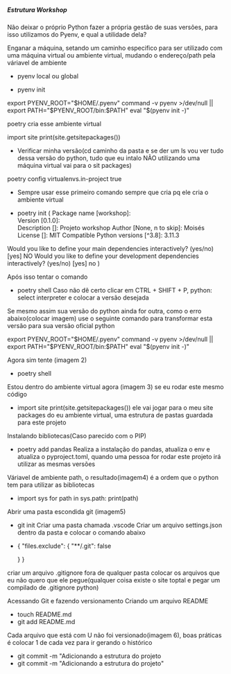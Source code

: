 ##### Estrutura Workshop

Não deixar o próprio Python fazer a própria gestão de suas versões, para isso utilizamos do Pyenv, e qual a utilidade dela?

Enganar a máquina, setando um caminho especifico para ser utilizado com uma máquina virtual ou ambiente virtual, mudando o endereço/path pela váriavel de ambiente

- pyenv local ou global

- pyenv init

export PYENV_ROOT="$HOME/.pyenv"
command -v pyenv >/dev/null || export PATH="$PYENV_ROOT/bin:$PATH"
eval "$(pyenv init -)"


poetry cria esse ambiente virtual

import site 
print(site.getsitepackages())
- Verificar minha versão(cd caminho da pasta e se der um ls vou ver tudo dessa versão do python, tudo que eu intalo NÃO utilizando uma máquina virtual vai para o sit packages)

poetry config virtualenvs.in-project true 
- Sempre usar esse primeiro comando sempre que cria pq ele cria o ambiente virtual

- poetry init
(
Package name [workshop]:  
Version [0.1.0]:  
Description []:  Projeto workshop
Author [None, n to skip]:  Moisés 
License []:  MIT
Compatible Python versions [^3.8]:  3.11.3

Would you like to define your main dependencies interactively? (yes/no) [yes] NO
Would you like to define your development dependencies interactively? (yes/no) [yes] no
)

Após isso tentar o comando
- poetry shell
Caso não dê certo clicar em CTRL + SHIFT + P, python: select interpreter e colocar a versão desejada

Se mesmo assim sua versão do python ainda for outra, como o erro abaixo(colocar imagem) use o seguinte comando para transformar esta versão para sua versão oficial python 

export PYENV_ROOT="$HOME/.pyenv"
command -v pyenv >/dev/null || export PATH="$PYENV_ROOT/bin:$PATH"
eval "$(pyenv init -)"

Agora sim tente (imagem 2) 
- poetry shell

Estou dentro do ambiente virtual agora (imagem 3) se eu rodar este mesmo código
- import site 
print(site.getsitepackages())
ele vai jogar para o meu site packages do  eu ambiente virtual, uma estrutura de pastas guardada para este projeto

Instalando bibliotecas(Caso parecido com o PIP)
- poetry add pandas
Realiza a instalação do pandas, atualiza o env e atualiza o pyproject.toml, quando uma pessoa for rodar este projeto irá utilizar as mesmas versões

Váriavel de ambiente path, o resultado(imagem4) é a ordem que o python tem para utilizar as bibliotecas
- import sys
 for path in sys.path:
    print(path)

Abrir uma pasta escondida git (imagem5)
- git init
Criar uma pasta chamada .vscode
Criar um arquivo settings.json dentro da pasta e colocar o comando abaixo
- {
    "files.exclude": {
        "**/.git": false
    
    }
}

criar um arquivo .gitignore fora de qualquer pasta colocar os arquivos que eu não quero que ele pegue(qualquer coisa existe o site toptal e pegar um compilado de .gitignore python)

Acessando Git e fazendo versionamento
Criando um arquivo README
- touch README.md
- git add README.md

Cada arquivo que está com U não foi versionado(imagem 6), boas práticas é colocar 1 de cada vez para ir gerando o histórico
- git commit -m "Adicionando a estrutura do projeto
- git commit -m "Adicionando a estrutura do projeto"
